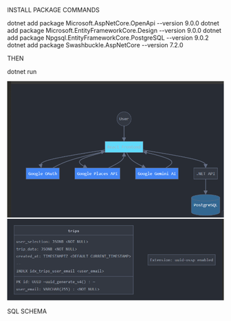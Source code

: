 INSTALL PACKAGE COMMANDS

dotnet add package Microsoft.AspNetCore.OpenApi --version 9.0.0
dotnet add package Microsoft.EntityFrameworkCore.Design --version 9.0.0
dotnet add package Npgsql.EntityFrameworkCore.PostgreSQL --version 9.0.2
dotnet add package Swashbuckle.AspNetCore --version 7.2.0

THEN

dotnet run

![alt text](image.png)
![alt text](image-1.png)

SQL SCHEMA


